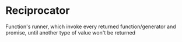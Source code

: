 Reciprocator
==

Function's runner, which invoke every returned function/generator and promise, until another type of value won't be returned
